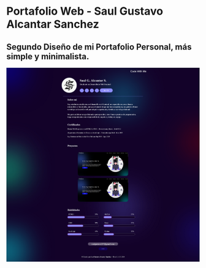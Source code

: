 # Portafolio Web - Saul Gustavo Alcantar Sanchez
## Segundo Diseño de mi Portafolio Personal, más simple y minimalista.

![Screenshot](images/portafolioDos.png)


